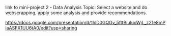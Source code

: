 link to mini-project 2 - Data Analysis
Topic: Select a website and do webscrapping, apply some analysis and provide recommendations.

https://docs.google.com/presentation/d/1hlD0GQGv_5fttBiuIuoWjL_z21e8mPiaASFX1UU6tA0/edit?usp=sharing
